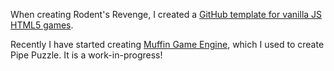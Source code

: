 When creating Rodent's Revenge, I created a [GitHub template for vanilla JS HTML5 games](https://github.com/tassaron/canvas-game).

Recently I have started creating [Muffin Game Engine](https://github.com/tassaron/muffin-game), which I used to create Pipe Puzzle. It is a work-in-progress!